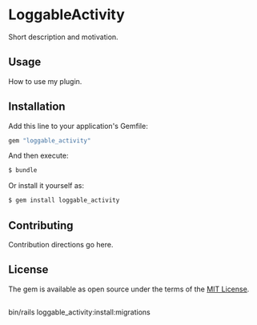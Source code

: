 # LoggableActivity
Short description and motivation.

## Usage
How to use my plugin.

## Installation
Add this line to your application's Gemfile:

```ruby
gem "loggable_activity"
```

And then execute:
```bash
$ bundle
```

Or install it yourself as:
```bash
$ gem install loggable_activity
```

## Contributing
Contribution directions go here.

## License
The gem is available as open source under the terms of the [MIT License](https://opensource.org/licenses/MIT).

##
bin/rails loggable_activity:install:migrations